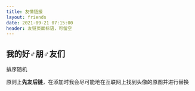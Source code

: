 ```yaml
---
title: 友情链接
layout: friends
date: 2021-09-21 07:15:00
header: 友链页面标语，可留空
---
```


## 我的好♂朋♂友们

排序随机

原则上**先友后链**，在添加时我会尽可能地在互联网上找到头像的原图并进行替换
